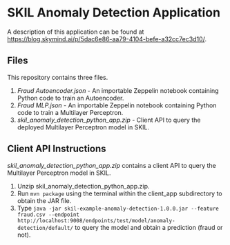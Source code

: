 # SKIL Anomaly Detection Application

A description of this application can be found at https://blog.skymind.ai/p/5dac6e86-aa79-4104-befe-a32cc7ec3d10/.

## Files

This repository contains three files.

1. *Fraud Autoencoder.json* - An importable Zeppelin notebook containing Python code to train an Autoencoder. 
2. *Fraud MLP.json* - An importable Zeppelin notebook containing Python code to train a Multilayer Perceptron. 
3. *skil_anomaly_detection_python_app.zip* - Client API to query the deployed Multilayer Perceptron model in SKIL. 

## Client API Instructions 

*skil_anomaly_detection_python_app.zip* contains a client API to query the Multilayer Perceptron model in SKIL. 

1. Unzip skil_anomaly_detection_python_app.zip.
2. Run `mvn package` using the terminal within the client_app subdirectory to obtain the JAR file.
3. Type `java -jar skil-example-anomaly-detection-1.0.0.jar --feature fraud.csv --endpoint http://localhost:9008/endpoints/test/model/anomaly-detection/default/` to query the model and obtain a prediction (fraud or not).
